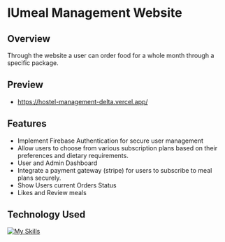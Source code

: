 # IUmeal Management Website

## Overview

Through the website a user can order food for a whole month through a specific package.

## Preview

- https://hostel-management-delta.vercel.app/

## Features

- Implement Firebase Authentication for secure user management
- Allow users to choose from various subscription plans based on their preferences and dietary requirements.
- User and Admin Dashboard
- Integrate a payment gateway (stripe) for users to subscribe to meal plans securely.
- Show Users current Orders Status
- Likes and Review meals

## Technology Used

[![My Skills](https://skillicons.dev/icons?i=html,tailwind,react,mongodb,firebase,express,nodejs)](https://skillicons.dev)
